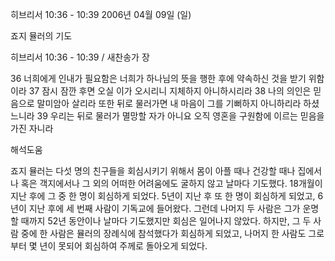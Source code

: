 히브리서 10:36 - 10:39 
2006년 04월 09일 (일)

죠지 뮬러의 기도



히브리서 10:36 - 10:39 / 새찬송가  장


36 너희에게 인내가 필요함은 너희가 하나님의 뜻을 행한 후에 약속하신 것을 받기 위함이라 37 잠시 잠깐 후면 오실 이가 오시리니 지체하지 아니하시리라 38 나의 의인은 믿음으로 말미암아 살리라 또한 뒤로 물러가면 내 마음이 그를 기뻐하지 아니하리라 하셨느니라 39 우리는 뒤로 물러가 멸망할 자가 아니요 오직 영혼을 구원함에 이르는 믿음을 가진 자니라

해석도움





죠지 뮬러는 다섯 명의 친구들을 회심시키기 위해서 
몸이 아플 때나 건강할 때나 집에서나 혹은 객지에서나 
그 외의 어떠한 어려움에도 굴하지 않고 날마다 기도했다.
18개월이 지난 후에 그 중 한 명이 회심하게 되었다. 
5년이 지난 후 또 한 명이 회심하게 되었고, 
6년이 지난 후에 세 번째 사람이 기독교에 들어왔다. 
그런데 나머지 두 사람은 그가 운명할 때까지 
52년 동안이나 날마다 기도했지만 회심은 일어나지 않았다. 
하지만, 그 두 사람 중에 한 사람은 뮬러의 장례식에 참석했다가 회심하게 되었고, 
나머지 한 사람도 그로부터 몇 년이 못되어 회심하여 주께로 돌아오게 되었다.